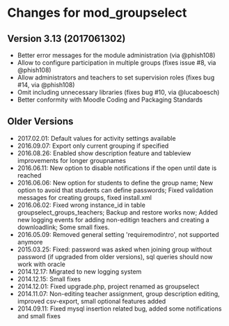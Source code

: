 # Changes for mod_groupselect

## Version 3.13 (2017061302)
*   Better error messages for the module administration (via @phish108)
*   Allow to configure participation in multiple groups (fixes issue #8, via @phish108)
*   Allow administrators and teachers to set supervision roles (fixes bug #14, via @phish108)
*   Omit including unnecessary libraries (fixes bug #10, via @lucaboesch)
*   Better conformity with Moodle Coding and Packaging Standards

## Older Versions
* 2017.02.01: Default values for activity settings available
* 2016.09.07: Export only current grouping if specified
* 2016.08.26: Enabled show description feature and tableview improvements for longer groupnames
* 2016.06.11: New option to disable notifications if the open until date is reached
* 2016.06.06: New option for students to define the group name; New option to avoid that students can define passwords;
Fixed validation messages for creating groups, fixed install.xml
* 2016.06.02: Fixed wrong instance_id in table groupselect_groups_teachers; Backup and restore works now;
Added new logging events for adding non-editign teachers and creating a downloadlink; Some small fixes.
* 2016.05.09: Removed general setting 'requiremodintro', not supported anymore
* 2015.03.25: Fixed: password was asked when joining group without
password (if upgraded from older versions), sql queries should now work
with oracle
* 2014.12.17: Migrated to new logging system
* 2014.12.15: Small fixes
* 2014.12.01: Fixed upgrade.php, project renamed as groupselect
* 2014.11.07: Non-editing teacher assignment, group description editing, improved csv-export, small optional features added
* 2014.09.11: Fixed mysql insertion related bug, added some notifications and small fixes
